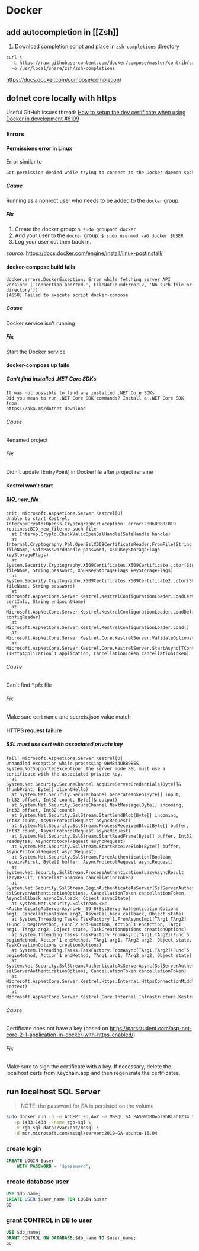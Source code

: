 # Docker

## add autocompletion in [[Zsh]]

1. Download completion script and place in `zsh-completions` directory

```zsh
curl \
  -L https://raw.githubusercontent.com/docker/compose/master/contrib/completion/zsh/_docker-compose
  -o /usr/local/share/zsh/zsh-completions
```

<https://docs.docker.com/compose/completion/>

## dotnet core locally with https

Useful GitHub issues thread: [How to setup the dev certificate when using Docker in development #6199](https://github.com/dotnet/AspNetCore.Docs/issues/6199)

### Errors

#### Permissions error in Linux

Error similar to

```bash
Got permission denied while trying to connect to the Docker daemon socket at unix:///var/run/docker.sock:
```

##### Cause

Running as a nonroot user who needs to be added to the `docker` group.

##### Fix

1. Create the docker group: `$ sudo groupadd docker`
2. Add your user to the `docker` group: `$ sudo usermod -aG docker $USER`
3. Log your user out then back in.

_source_: <https://docs.docker.com/engine/install/linux-postinstall/>

#### docker-compose build fails

```text
docker.errors.DockerException: Error while fetching server API version: ('Connection aborted.', FileNotFoundError(2, 'No such file or directory'))
[4658] Failed to execute script docker-compose
```

##### Cause

Docker service isn't running

##### Fix

Start the Docker service

#### docker-compose up fails

##### Can't find installed .NET Core SDKs

```text
It was not possible to find any installed .NET Core SDKs
Did you mean to run .NET Core SDK commands? Install a .NET Core SDK from:
https://aka.ms/dotnet-download
```

###### Cause

Renamed project

###### Fix

Didn't update [EntryPoint] in Dockerfile after project rename

#### Kestrel won't start

##### BIO_new_file

```text
crit: Microsoft.AspNetCore.Server.Kestrel[0]
Unable to start Kestrel.
Interop+Crypto+OpenSslCryptographicException: error:2006D080:BIO routines:BIO_new_file:no such file
  at Interop.Crypto.CheckValidOpenSslHandle(SafeHandle handle)
  at Internal.Cryptography.Pal.OpenSslX509CertificateReader.FromFile(String fileName, SafePasswordHandle password, X509KeyStorageFlags keyStorageFlags)
  at System.Security.Cryptography.X509Certificates.X509Certificate..ctor(String fileName, String password, X509KeyStorageFlags keyStorageFlags)
  at System.Security.Cryptography.X509Certificates.X509Certificate2..ctor(String fileName, String password)
  at Microsoft.AspNetCore.Server.Kestrel.KestrelConfigurationLoader.LoadCertificate(CertificateConfig certInfo, String endpointName)
  at Microsoft.AspNetCore.Server.Kestrel.KestrelConfigurationLoader.LoadDefaultCert(ConfigurationReader configReader)
  at Microsoft.AspNetCore.Server.Kestrel.KestrelConfigurationLoader.Load()
  at Microsoft.AspNetCore.Server.Kestrel.Core.KestrelServer.ValidateOptions()
  at Microsoft.AspNetCore.Server.Kestrel.Core.KestrelServer.StartAsync[TContext](IHttpApplication`1 application, CancellationToken cancellationToken)
```

###### Cause

Can't find \*.pfx file

###### Fix

Make sure cert name and secrets.json value match

#### HTTPS request failure

##### SSL must use cert with associated private key

```text
fail: Microsoft.AspNetCore.Server.Kestrel[0]
Unhandled exception while processing 0HM844URB9B5S.
System.NotSupportedException: The server mode SSL must use a certificate with the associated private key.
  at System.Net.Security.SecureChannel.AcquireServerCredentials(Byte[]& thumbPrint, Byte[] clientHello)
  at System.Net.Security.SecureChannel.GenerateToken(Byte[] input, Int32 offset, Int32 count, Byte[]& output)
  at System.Net.Security.SecureChannel.NextMessage(Byte[] incoming, Int32 offset, Int32 count)
  at System.Net.Security.SslStream.StartSendBlob(Byte[] incoming, Int32 count, AsyncProtocolRequest asyncRequest)
  at System.Net.Security.SslStream.ProcessReceivedBlob(Byte[] buffer, Int32 count, AsyncProtocolRequest asyncRequest)
  at System.Net.Security.SslStream.StartReadFrame(Byte[] buffer, Int32 readBytes, AsyncProtocolRequest asyncRequest)
  at System.Net.Security.SslStream.StartReceiveBlob(Byte[] buffer, AsyncProtocolRequest asyncRequest)
  at System.Net.Security.SslStream.ForceAuthentication(Boolean receiveFirst, Byte[] buffer, AsyncProtocolRequest asyncRequest)
  at System.Net.Security.SslStream.ProcessAuthentication(LazyAsyncResult lazyResult, CancellationToken cancellationToken)
  at System.Net.Security.SslStream.BeginAuthenticateAsServer(SslServerAuthenticationOptions sslServerAuthenticationOptions, CancellationToken cancellationToken, AsyncCallback asyncCallback, Object asyncState)
  at System.Net.Security.SslStream.<>c.<AuthenticateAsServerAsync>b__69_0(SslServerAuthenticationOptions arg1, CancellationToken arg2, AsyncCallback callback, Object state)
  at System.Threading.Tasks.TaskFactory`1.FromAsyncImpl[TArg1,TArg2](Func`5 beginMethod, Func`2 endFunction, Action`1 endAction, TArg1 arg1, TArg2 arg2, Object state, TaskCreationOptions creationOptions)
  at System.Threading.Tasks.TaskFactory.FromAsync[TArg1,TArg2](Func`5 beginMethod, Action`1 endMethod, TArg1 arg1, TArg2 arg2, Object state, TaskCreationOptions creationOptions)
  at System.Threading.Tasks.TaskFactory.FromAsync[TArg1,TArg2](Func`5 beginMethod, Action`1 endMethod, TArg1 arg1, TArg2 arg2, Object state)
  at System.Net.Security.SslStream.AuthenticateAsServerAsync(SslServerAuthenticationOptions sslServerAuthenticationOptions, CancellationToken cancellationToken)
  at Microsoft.AspNetCore.Server.Kestrel.Https.Internal.HttpsConnectionMiddleware.InnerOnConnectionAsync(ConnectionContext context)
  at Microsoft.AspNetCore.Server.Kestrel.Core.Internal.Infrastructure.KestrelConnection.ExecuteAsync()
```

###### Cause

Certificate does not have a key (based on <https://parsstudent.com/asp-net-core-2-1-application-in-docker-with-https-enabled/>)

###### Fix

Make sure to sign the certificate with a key. If necessary, delete the localhost certs from Keychain.app and then regenerate the certificates.

## run localhost SQL Server

> NOTE: the password for SA is persisted on the volume

```bash
sudo docker run -d -e ACCEPT_EULA=Y -e MSSQL_SA_PASSWORD=blahBlah1234 \
   -p 1433:1433 --name rgb-sql \
   -v rgb-sql-data:/var/opt/mssql \
   -d mcr.microsoft.com/mssql/server:2019-GA-ubuntu-16.04
```

### create login

```sql
CREATE LOGIN $user
    WITH PASSWORD = '$password';
```

### create database user

```sql
USE $db_name;
CREATE USER $user_name FOR LOGIN $user
GO
```

### grant CONTROL in DB to user

```sql
USE $db_name;
GRANT CONTROL ON DATABASE:$db_name TO $user_name;
GO
```

